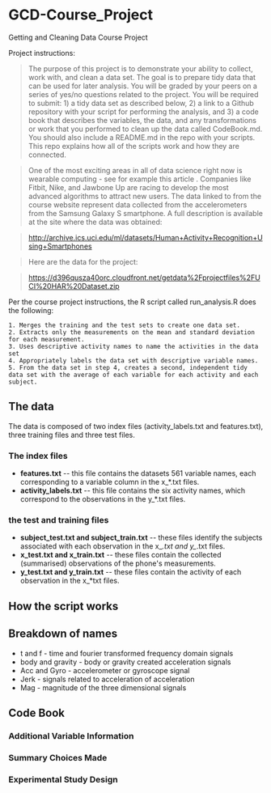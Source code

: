 # GCD-Course_Project
Getting and Cleaning Data Course Project

Project instructions:

>The purpose of this project is to demonstrate your ability to collect, work with, and clean a data set. The goal is to prepare tidy data that can be used for later analysis. You will be graded by your peers on a series of yes/no questions related to the project. You will be required to submit: 1) a tidy data set as described below, 2) a link to a Github repository with your script for performing the analysis, and 3) a code book that describes the variables, the data, and any transformations or work that you performed to clean up the data called CodeBook.md. You should also include a README.md in the repo with your scripts. This repo explains how all of the scripts work and how they are connected. 

>One of the most exciting areas in all of data science right now is wearable computing - see for example this article . Companies like Fitbit, Nike, and Jawbone Up are racing to develop the most advanced algorithms to attract new users. The data linked to from the course website represent data collected from the accelerometers from the Samsung Galaxy S smartphone. A full description is available at the site where the data was obtained:

>http://archive.ics.uci.edu/ml/datasets/Human+Activity+Recognition+Using+Smartphones

>Here are the data for the project:

>https://d396qusza40orc.cloudfront.net/getdata%2Fprojectfiles%2FUCI%20HAR%20Dataset.zip 


 Per the course project instructions, the R script called run_analysis.R does the following:

    1. Merges the training and the test sets to create one data set.
    2. Extracts only the measurements on the mean and standard deviation for each measurement. 
    3. Uses descriptive activity names to name the activities in the data set
    4. Appropriately labels the data set with descriptive variable names. 
    5. From the data set in step 4, creates a second, independent tidy data set with the average of each variable for each activity and each subject.

## The data

The data is composed of two index files (activity_labels.txt and features.txt), three training files and three test files. 

### The index files

* **features.txt** -- this file contains the datasets 561 variable names, each corresponding to a variable column in the x_*.txt files. 
* **activity_labels.txt** -- this file contains the six activity names, which correspond to the observations in the y_*.txt files. 

### the test and training files

* **subject_test.txt and subject_train.txt** -- these files identify the subjects associated with each observation in the x_*.txt and y_*.txt files.
* **x_test.txt and x_train.txt** -- these files contain the collected (summarised) observations of the phone's measurements.
* **y_test.txt and y_train.txt** -- these files contain the activity of each observation in the x_*txt files. 

## How the script works


## Breakdown of names
* t and f - time and fourier transformed frequency domain signals
* body and gravity - body or gravity created acceleration signals
* Acc and Gyro - accelerometer or gyroscope signal
* Jerk - signals related to acceleration of acceleration
* Mag - magnitude of the three dimensional signals

## Code Book 

### Additional Variable Information

### Summary Choices Made

### Experimental Study Design
